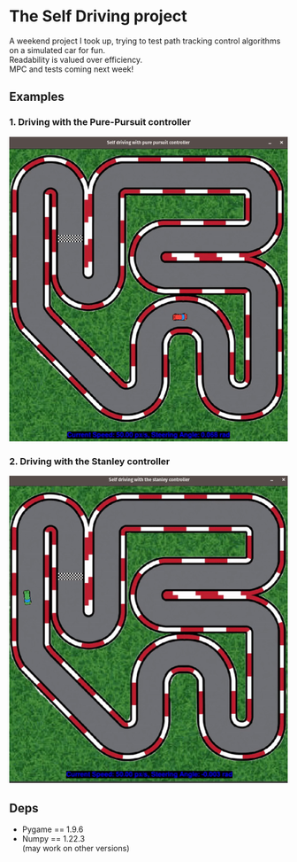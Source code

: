 # The Self Driving project
A weekend project I took up, trying to test path tracking control algorithms on a simulated car for fun.  
Readability is valued over efficiency.  
MPC and tests coming next week!  

## Examples

### 1. Driving with the Pure-Pursuit controller
![](demo/pure_pursuit.gif)  

### 2. Driving with the Stanley controller
![](demo/stanley.gif)  

## Deps
- Pygame == 1.9.6
- Numpy == 1.22.3  
(may work on other versions)
